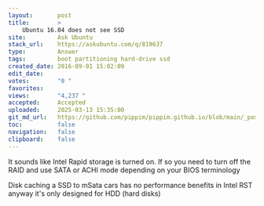 ```yaml
---
layout:       post
title:        >
    Ubuntu 16.04 does not see SSD
site:         Ask Ubuntu
stack_url:    https://askubuntu.com/q/819637
type:         Answer
tags:         boot partitioning hard-drive ssd
created_date: 2016-09-01 15:02:09
edit_date:    
votes:        "0 "
favorites:    
views:        "4,237 "
accepted:     Accepted
uploaded:     2025-03-13 15:35:00
git_md_url:   https://github.com/pippim/pippim.github.io/blob/main/_posts/2016/2016-09-01-Ubuntu-16.04-does-not-see-SSD.md
toc:          false
navigation:   false
clipboard:    false
---
```


It sounds like Intel Rapid storage is turned on. If so you need to turn off the RAID and use SATA or ACHI mode depending on your BIOS terminology

Disk caching a SSD to mSata cars has no performance benefits in Intel RST anyway it's only designed for HDD (hard disks)
